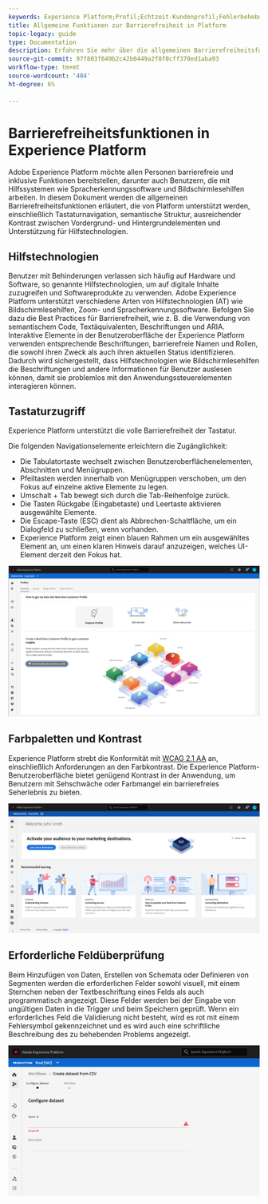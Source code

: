 ```yaml
---
keywords: Experience Platform;Profil;Echtzeit-Kundenprofil;Fehlerbehebung;API;Einheitliches Profil;Einheitliches Profil;Profil;RTCP;XDM-Diagramme
title: Allgemeine Funktionen zur Barrierefreiheit in Platform
topic-legacy: guide
type: Documentation
description: Erfahren Sie mehr über die allgemeinen Barrierefreiheitsfunktionen, die von Adobe Experience Platform unterstützt werden, einschließlich Tastaturnavigation, Farbpaletten und Kontrast sowie Unterstützung durch Hilfstechnologien.
source-git-commit: 97f803f649b2c42b0449a2f8f0cff370ed1aba93
workflow-type: tm+mt
source-wordcount: '484'
ht-degree: 6%

---
```



# Barrierefreiheitsfunktionen in Experience Platform

Adobe Experience Platform möchte allen Personen barrierefreie und inklusive Funktionen bereitstellen, darunter auch Benutzern, die mit Hilfssystemen wie Spracherkennungssoftware und Bildschirmlesehilfen arbeiten. In diesem Dokument werden die allgemeinen Barrierefreiheitsfunktionen erläutert, die von Platform unterstützt werden, einschließlich Tastaturnavigation, semantische Struktur, ausreichender Kontrast zwischen Vordergrund- und Hintergrundelementen und Unterstützung für Hilfstechnologien.

## Hilfstechnologien

Benutzer mit Behinderungen verlassen sich häufig auf Hardware und Software, so genannte Hilfstechnologien, um auf digitale Inhalte zuzugreifen und Softwareprodukte zu verwenden. Adobe Experience Platform unterstützt verschiedene Arten von Hilfstechnologien (AT) wie Bildschirmlesehilfen, Zoom- und Spracherkennungssoftware. Befolgen Sie dazu die Best Practices für Barrierefreiheit, wie z. B. die Verwendung von semantischem Code, Textäquivalenten, Beschriftungen und ARIA. Interaktive Elemente in der Benutzeroberfläche der Experience Platform verwenden entsprechende Beschriftungen, barrierefreie Namen und Rollen, die sowohl ihren Zweck als auch ihren aktuellen Status identifizieren. Dadurch wird sichergestellt, dass Hilfstechnologien wie Bildschirmlesehilfen die Beschriftungen und andere Informationen für Benutzer auslesen können, damit sie problemlos mit den Anwendungssteuerelementen interagieren können.

## Tastaturzugriff

Experience Platform unterstützt die volle Barrierefreiheit der Tastatur.

Die folgenden Navigationselemente erleichtern die Zugänglichkeit:
* Die Tabulatortaste wechselt zwischen Benutzeroberflächenelementen, Abschnitten und Menügruppen.
* Pfeiltasten werden innerhalb von Menügruppen verschoben, um den Fokus auf einzelne aktive Elemente zu legen.
* Umschalt + Tab bewegt sich durch die Tab-Reihenfolge zurück.
* Die Tasten Rückgabe (Eingabetaste) und Leertaste aktivieren ausgewählte Elemente.
* Die Escape-Taste (ESC) dient als Abbrechen-Schaltfläche, um ein Dialogfeld zu schließen, wenn vorhanden.
* Experience Platform zeigt einen blauen Rahmen um ein ausgewähltes Element an, um einen klaren Hinweis darauf anzuzeigen, welches UI-Element derzeit den Fokus hat.

![Ein blauer Rahmen, der um ein ausgewähltes Element herum angezeigt wird und angibt, dass der Fokus angewendet wird.](images/profile-overview-tab.png)

## Farbpaletten und Kontrast

Experience Platform strebt die Konformität mit [WCAG 2.1 AA](https://www.w3.org/TR/WCAG/) an, einschließlich Anforderungen an den Farbkontrast. Die Experience Platform-Benutzeroberfläche bietet genügend Kontrast in der Anwendung, um Benutzern mit Sehschwäche oder Farbmangel ein barrierefreies Seherlebnis zu bieten.

![Die Farbpalette und der Kontrast, die auf der Startseite der Experience Platform-Benutzeroberfläche vorhanden sind.](images/homepage.png)

## Erforderliche Feldüberprüfung

Beim Hinzufügen von Daten, Erstellen von Schemata oder Definieren von Segmenten werden die erforderlichen Felder sowohl visuell, mit einem Sternchen neben der Textbeschriftung eines Felds als auch programmatisch angezeigt. Diese Felder werden bei der Eingabe von ungültigen Daten in die Trigger und beim Speichern geprüft. Wenn ein erforderliches Feld die Validierung nicht besteht, wird es rot mit einem Fehlersymbol gekennzeichnet und es wird auch eine schriftliche Beschreibung des zu behebenden Problems angezeigt.

![Schließen eines erforderlichen Felds, das die Validierung nicht bestanden hat. Das Feld wird rot angezeigt und ein Fehlersymbol wird angezeigt.](images/field-validation.png)